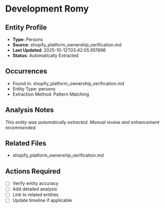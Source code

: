 # Development Romy

## Entity Profile
- **Type**: Persons
- **Source**: shopify_platform_ownership_verification.md
- **Last Updated**: 2025-10-12T03:42:05.951996
- **Status**: Automatically Extracted

## Occurrences
- Found in: shopify_platform_ownership_verification.md
- Entity Type: persons
- Extraction Method: Pattern Matching

## Analysis Notes
*This entity was automatically extracted. Manual review and enhancement recommended.*

## Related Files
- shopify_platform_ownership_verification.md

## Actions Required
- [ ] Verify entity accuracy
- [ ] Add detailed analysis
- [ ] Link to related entities
- [ ] Update timeline if applicable
